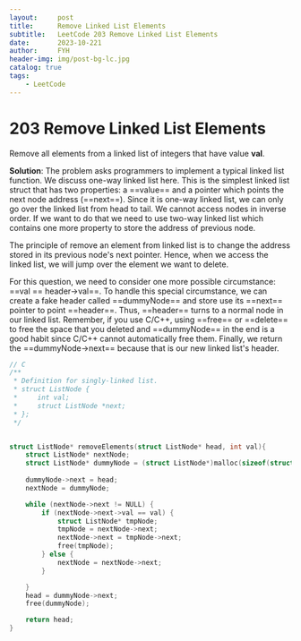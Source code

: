```yaml
---
layout:     post
title:      Remove Linked List Elements
subtitle:   LeetCode 203 Remove Linked List Elements
date:       2023-10-221
author:     FYH
header-img: img/post-bg-lc.jpg
catalog: true
tags:
    - LeetCode
---
```


# 203 Remove Linked List Elements

Remove all elements from a linked list of integers that have value **val**.



**Solution**: The problem asks programmers to implement a typical linked list function. We discuss one-way linked list here. This is the simplest linked list struct that has two properties: a ==value== and a pointer which points the next node address (==next==). Since it is one-way linked list, we can only go over the linked list from head to tail. We cannot access nodes in inverse order. If we want to do that we need to use two-way linked list which contains one more property to store the address of previous node. 

The principle of remove an element from linked list is to change the address stored in its previous node's next pointer. Hence, when we access the linked list, we will jump over the element we want to delete. 

For this question, we need to consider one more possible circumstance: ==val == header->val==. To handle this special circumstance, we can create a fake header called ==dummyNode== and store use its ==next== pointer to point ==header==. Thus, ==header== turns to a normal node in our linked list. Remember, if you use C/C++, using ==free== or ==delete== to free the space that you deleted and ==dummyNode== in the end is a good habit since C/C++ cannot automatically free them. Finally, we return the ==dummyNode->next== because that is our new linked list's header.

```c
// C
/**
 * Definition for singly-linked list.
 * struct ListNode {
 *     int val;
 *     struct ListNode *next;
 * };
 */


struct ListNode* removeElements(struct ListNode* head, int val){
    struct ListNode* nextNode;
    struct ListNode* dummyNode = (struct ListNode*)malloc(sizeof(struct ListNode));
    
    dummyNode->next = head;
    nextNode = dummyNode;

    while (nextNode->next != NULL) {
        if (nextNode->next->val == val) {
            struct ListNode* tmpNode;
            tmpNode = nextNode->next;
            nextNode->next = tmpNode->next;
            free(tmpNode);
        } else {
            nextNode = nextNode->next;
        }

    }
    head = dummyNode->next;
    free(dummyNode);

    return head;
}
```

